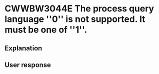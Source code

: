 # CWWBW3044E The process query language ''0'' is not supported. It must be one of ''1''.

## Explanation

## User response